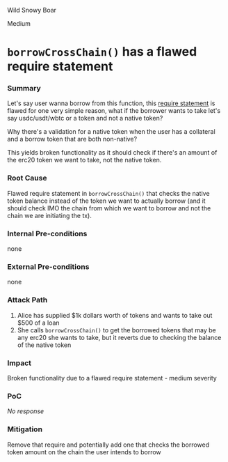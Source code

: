 Wild Snowy Boar

Medium

# `borrowCrossChain()` has a flawed require statement

### Summary

Let's say user wanna borrow from this function, this [require statement](https://github.com/sherlock-audit/2025-05-lend-audit-contest/blob/main/Lend-V2/src/LayerZero/CrossChainRouter.sol#L116) is flawed for one very simple reason, what if the borrower wants to take let's say usdc/usdt/wbtc or a token and not a native token?

Why there's a validation for a native token when the user has a collateral and a borrow token that are both non-native?

This yields broken functionality as it should check if there's an amount of the erc20 token we want to take, not the native token.

### Root Cause

Flawed require statement in `borrowCrossChain()` that checks the native token balance instead of the token we want to actually borrow (and it should check IMO the chain from which we want to borrow and not the chain we are initiating the tx).

### Internal Pre-conditions

none

### External Pre-conditions

none

### Attack Path

1. Alice has supplied $1k dollars worth of tokens and wants to take out $500 of a loan
2. She calls `borrowCrossChain()` to get the borrowed tokens that may be any erc20 she wants to take, but it reverts due to checking the balance of the native token

### Impact

Broken functionality due to a flawed require statement - medium severity

### PoC

_No response_

### Mitigation

Remove that require and potentially add one that checks the borrowed token amount on the chain the user intends to borrow